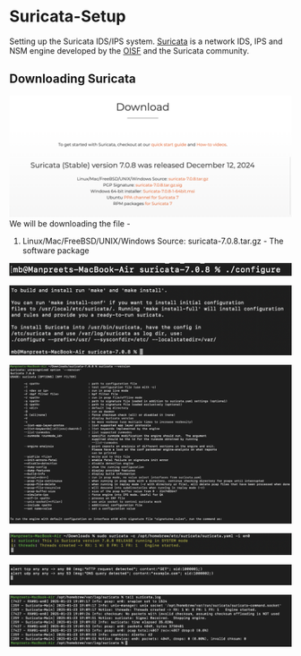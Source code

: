 # Suricata-Setup
Setting up the Suricata IDS/IPS system.
[Suricata](https://suricata.io) is a network IDS, IPS and NSM engine
developed by the [OISF](https://oisf.net) and the Suricata community.

## Downloading Suricata
![Alt text](/Download-page.png?raw=true "Downloads Page")
We will be downloading the file - 
1. Linux/Mac/FreeBSD/UNIX/Windows Source: suricata-7.0.8.tar.gz - The software package

![Alt text](/configure.png?raw=true "Run Configure")

![Alt text](/make.png?raw=true "Run Make")

![Alt text](/version.png?raw=true "Version Check")

![Alt text](/Suricata-run.png?raw=true "Runnnig Suricata")

![Alt text](/Custom-Rules.png?raw=true "Custom Rules")


![Alt text](/alert.png?raw=true "Alerts")

